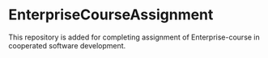 # EnterpriseCourseAssignment
This repository is added for completing assignment of Enterprise-course in cooperated software development. 
